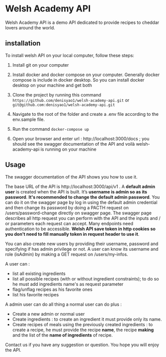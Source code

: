 # Welsh Academy API
Welsh Academy API is a demo API dedicated to provide recipes to cheddar lovers around the world.

## installation
To install welsh API on your local computer, follow these steps:

1. Install git on your computer

1. Install docker and docker compose on your computer. Generally docker compose is include in docker desktop. So you can install docker desktop on your machine and get both

1. Clone the project by running this command `https://github.com/denisyao1/welsh-academy-api.git` or `git@github.com:denisyao1/welsh-academy-api.git`

1. Navigate to the root of the folder and create a .env file according to the env.sample file.
1. Run the command `docker-compose up`

1. Open your browser and enter url : http://localhost:3000/docs ; you should see the swagger documentation of the API and voilà welsh-academy-api is running on your machine

## Usage
The swagger documentation of the API shows you how to use it.

The base URL of the API is http://localhost:3000/api/v1 .
A **default admin user** is created when the API is built. It’s **username is admin so as its password**.
**It's recommended to change the default admin password**. 
You can do it on the swagger page by log in using the default admin credential and then change its password by doing a PACTH request on /users/password-change directly on swagger page. The swagger page describes all http request you can perform with the API and the inputs and / or parameters each request can accept.
Many endpoints need authentication to be accessible.
**Welsh API save token in http cookies so you don't need to fill manually token in request header to use it**.

You can also create new users by providing their username, password and specifying if has admin privilege or not.
A user can know its username and role (isAdmin) by making a GET request on /users/my-infos.

A user can :
- list all existing ingredients 
- list all possible recipes (with or without ingredient constraints); to do so he must add ingredients name's  as request parameter
- flag/unflag recipes as his favorite ones
- list his favorite recipes

A admin user can do all thing a normal user can do plus :
- Create a new admin or normal user
- Create ingredients : to create an ingredient it must provide only its name.
- Create recipes of meals using the previously created ingredients : to create a recipe, he must provide the recipe **name**, the recipe **making** and the list of the **name of ingredients** of recipe.

Contact us if you have any suggestion or question.
You hope you will enjoy the API.
